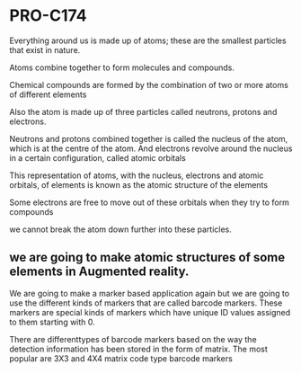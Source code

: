 # PRO-C174

Everything around us is made up of atoms; these are the smallest particles that exist in nature.

Atoms combine together to form molecules and compounds.


Chemical compounds are formed by the combination of two or more atoms of different elements


Also the atom is made up of three particles called neutrons, protons and electrons.

Neutrons and protons combined together is called the nucleus of the atom, which is at the centre of the
atom. 
And electrons revolve around the nucleus in a certain configuration, called atomic orbitals


This representation of atoms, with the nucleus, electrons and atomic orbitals, of elements is known as the atomic
structure of the elements

Some electrons are free to move out of these orbitals when they try to form compounds

we cannot break the atom down further into these particles.

we are going to make atomic structures of some elements in Augmented reality.
------------------------

We are going to make a marker based application again but we are going to use the different kinds of
markers that are called barcode markers.
These markers are special kinds of markers which have unique ID values assigned to them starting with 0.


There are differenttypes of barcode markers based on the way the detection information has
been stored in the form of matrix. The most popular are 3X3 and 4X4 matrix code type barcode
markers
